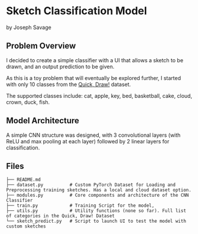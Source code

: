 # Sketch Classification Model
by Joseph Savage

## Problem Overview
I decided to create a simple classifier with a UI that allows a sketch to be drawn, and an output prediction to be given.

As this is a toy problem that will eventually be explored further, I started with only 10 classes from the [Quick, Draw!](https://github.com/googlecreativelab/quickdraw-dataset) dataset.

The supported classes include: cat, apple, key, bed, basketball, cake, cloud, crown, duck, fish.

## Model Architecture
A simple CNN structure was designed, with 3 convolutional layers (with ReLU and max pooling at each layer) followed by 2 linear layers for classification.

## Files
```plaintext
├── README.md
├── dataset.py          # Custom PyTorch Dataset for Loading and Preprocessing training sketches. Has a local and cloud dataset option.
├── modules.py          # Core components and architecture of the CNN Classifier
├── train.py            # Training Script for the model,
├── utils.py            # Utility functions (none so far). Full list of categories in the Quick, Draw! Dataset
└── sketch_predict.py   # Script to launch UI to test the model with custom sketches
```
